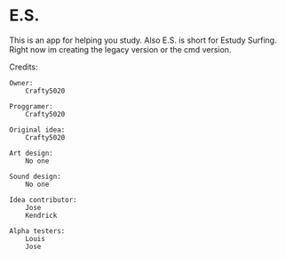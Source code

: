 # E.S.

This is an app for helping you study. Also E.S. is short for Estudy Surfing. Right now im creating the legacy version or the cmd version.

Credits:

    Owner:
        Crafty5020

    Proggramer:
        Crafty5020

    Original idea:
        Crafty5020

    Art design:
        No one

    Sound design:
        No one

    Idea contributor:
        Jose
        Kendrick

    Alpha testers:
        Louis
        Jose